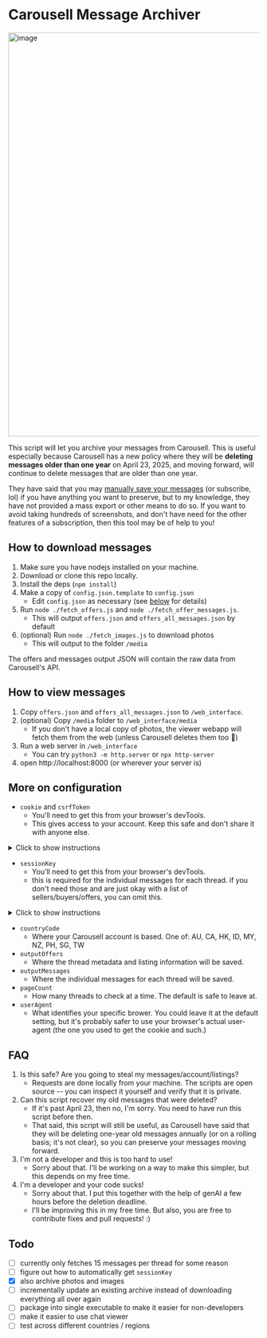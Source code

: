# Carousell Message Archiver

<img width="809" alt="image" src="https://github.com/user-attachments/assets/81b85c0c-9542-4957-a00a-ce6bfd733cfd" />

This script will let you archive your messages from Carousell. This is useful especially because Carousell has a new policy where they will be **deleting messages older than one year** on April 23, 2025, and moving forward, will continue to delete messages that are older than one year.

They have said that you may [manually save your messages](https://github.com/user-attachments/assets/dd17200f-c84e-49a9-b2d1-46babfc3f81e) (or subscribe, lol) if you have anything you want to preserve, but to my knowledge, they have not provided a mass export or other means to do so. If you want to avoid taking hundreds of screenshots, and don't have need for the other features of a subscription, then this tool may be of help to you!

## How to download messages

1. Make sure you have nodejs installed on your machine.
2. Download or clone this repo locally.
3. Install the deps (`npm install`)
4. Make a copy of `config.json.template` to `config.json`
   * Edit `config.json` as necessary (see [below](#more-on-configuration) for details)
5. Run `node ./fetch_offers.js` and `node ./fetch_offer_messages.js`.
   * This will output `offers.json` and `offers_all_messages.json` by default
6. (optional) Run `node ./fetch_images.js` to download photos
   * This will output to the folder `/media`

The offers and messages output JSON will contain the raw data from Carousell's API.

## How to view messages

1. Copy `offers.json` and `offers_all_messages.json` to `/web_interface`.
2. (optional) Copy `/media` folder to `/web_interface/media`
    * If you don't have a local copy of photos, the viewer webapp will fetch them from the web (unless Carousell deletes them too 🤷)
3. Run a web server in `/web_interface`
    * You can try `python3 -m http.server` or `npx http-server`
4. open http://localhost:8000 (or wherever your server is)

## More on configuration

* `cookie` and `csrfToken`
  - You'll need to get this from your browser's devTools.
  - This gives access to your account. Keep this safe and don't share it with anyone else.
<details>
 <summary>Click to show instructions</summary>

 1. go to your carousell inbox
 2. open the browser devtools (`Ctrl + Shift + I` on windows/linux or `Cmd + Shift + I` on mac)
 3. refresh
 4. go to the `Network` tab, then filter for `Fetch/XHR`
 5. look for the entry that starts with `me`
 6. Under headers, look for **request headers**, then copy the values for cookie and CSRF token

<img width="1296" alt="SCR-20250422-shqj-" src="https://github.com/user-attachments/assets/7a628c69-2633-4373-9929-c83508bed040" />

</details>

* `sessionKey`
  - You'll need to get this from your browser's devTools.
  - this is required for the individual messages for each thread. if you don't need those and are just okay with a list of sellers/buyers/offers, you can omit this.

<details>
 <summary>Click to show instructions</summary>

 1. go to your carousell inbox
 2. open the browser devtools (`Ctrl + Shift + I` on windows/linux or `Cmd + Shift + I` on mac)
 3. open any chat thread
 4. go to the `Network` tab, then filter for `Fetch/XHR`
 5. look for the entry that starts with something like `F3CB6187-CB42-4CD1-95F...` (or similar)
 6. Under headers, look for **request headers**, then copy the value for `Session-Key`

(similar process to the cookie)

</details>

* `countryCode`
  - Where your Carousell account is based. One of: AU, CA, HK, ID, MY, NZ, PH, SG, TW
* `outputOffers`
  - Where the thread metadata and listing information will be saved.
* `outputMessages`
  - Where the individual messages for each thread will be saved.
* `pageCount`
  - How many threads to check at a time. The default is safe to leave at.
* `userAgent`
  - What identifies your specific brower. You could leave it at the default setting, but it's probably safer to use your browser's actual user-agent (the one you used to get the cookie and such.)

## FAQ

1. Is this safe? Are you going to steal my messages/account/listings?
    * Requests are done locally from your machine. The scripts are open source -- you can inspect it yourself and verify that it is private.
2. Can this script recover my old messages that were deleted?
    * If it's past April 23, then no, I'm sorry. You need to have run this script before then.
    * That said, this script will still be useful, as Carousell have said that they will be deleting one-year old messages annually (or on a rolling basis; it's not clear), so you can preserve your messages moving forward.
3. I'm not a developer and this is too hard to use!
    * Sorry about that. I'll be working on a way to make this simpler, but this depends on my free time.
4. I'm a developer and your code sucks!
    * Sorry about that. I put this together with the help of genAI a few hours before the deletion deadline.
    * I'll be improving this in my free time. But also, you are free to contribute fixes and pull requests! :)


## Todo

- [ ] currently only fetches 15 messages per thread for some reason
- [ ] figure out how to automatically get `sessionKey`
- [x] also archive photos and images
- [ ] incrementally update an existing archive instead of downloading everything all over again
- [ ] package into single executable to make it easier for non-developers
- [ ] make it easier to use chat viewer
- [ ] test across different countries / regions
